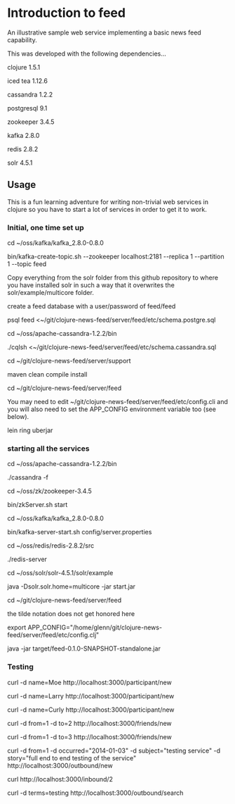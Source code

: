 # Introduction to feed

An illustrative sample web service implementing a basic news feed capability.

This was developed with the following dependencies...

clojure 1.5.1

iced tea 1.12.6

cassandra 1.2.2

postgresql 9.1

zookeeper 3.4.5

kafka 2.8.0

redis 2.8.2

solr 4.5.1

## Usage

This is a fun learning adventure for writing non-trivial web services in clojure so you have to start a lot of services in order to get it to work.

### Initial, one time set up

cd ~/oss/kafka/kafka_2.8.0-0.8.0

bin/kafka-create-topic.sh --zookeeper localhost:2181 --replica 1 --partition 1 --topic feed

Copy everything from the solr folder from this github repository to where you have installed solr in such a way that it overwrites the solr/example/multicore folder.

create a feed database with a user/password of feed/feed

psql feed <~/git/clojure-news-feed/server/feed/etc/schema.postgre.sql

cd ~/oss/apache-cassandra-1.2.2/bin

./cqlsh <~/git/clojure-news-feed/server/feed/etc/schema.cassandra.sql

cd ~/git/clojure-news-feed/server/support

maven clean compile install

cd ~/git/clojure-news-feed/server/feed

You may need to edit ~/git/clojure-news-feed/server/feed/etc/config.cli 
and you will also need to set the APP_CONFIG environment variable too (see below).

lein ring uberjar

### starting all the services

cd ~/oss/apache-cassandra-1.2.2/bin

./cassandra -f

cd ~/oss/zk/zookeeper-3.4.5

bin/zkServer.sh start

cd ~/oss/kafka/kafka_2.8.0-0.8.0

bin/kafka-server-start.sh config/server.properties

cd ~/oss/redis/redis-2.8.2/src 

./redis-server

cd ~/oss/solr/solr-4.5.1/solr/example

java -Dsolr.solr.home=multicore -jar start.jar

cd ~/git/clojure-news-feed/server/feed

the tilde notation does not get honored here

export APP_CONFIG="/home/glenn/git/clojure-news-feed/server/feed/etc/config.clj"

java -jar target/feed-0.1.0-SNAPSHOT-standalone.jar

### Testing

curl -d name=Moe http://localhost:3000/participant/new

curl -d name=Larry http://localhost:3000/participant/new

curl -d name=Curly http://localhost:3000/participant/new

curl -d from=1 -d to=2 http://localhost:3000/friends/new

curl -d from=1 -d to=3 http://localhost:3000/friends/new

curl -d from=1 -d occurred="2014-01-03" -d subject="testing service" -d story="full end to end testing of the service" http://localhost:3000/outbound/new

curl http://localhost:3000/inbound/2

curl -d terms=testing http://localhost:3000/outbound/search


